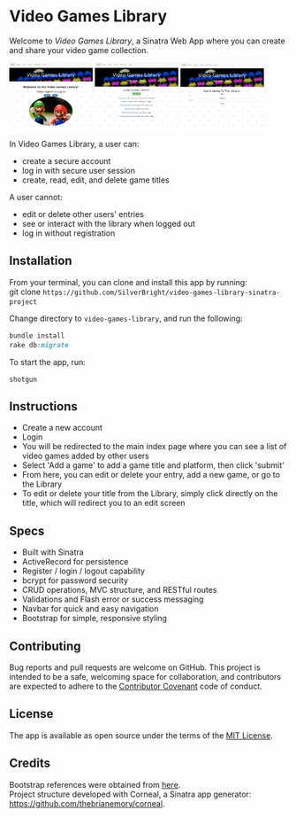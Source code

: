 # Video Games Library

Welcome to *Video Games Library*, a Sinatra Web App where you can create and share your video game collection. 

<img src="images/gamehome.png" width="30%"> <img src="images/gamelibrary.png" width="30%"> <img src="images/gameadd.png" width="30%">

In Video Games Library, a user can:
 - create a secure account
 - log in with secure user session
 - create, read, edit, and delete game titles

 A user cannot:
 - edit or delete other users' entries
 - see or interact with the library when logged out
 - log in without registration 

## Installation

 From your terminal, you can clone and install this app by running:  
 git clone ` https://github.com/SilverBright/video-games-library-sinatra-project `

Change directory to `video-games-library`, and run the following:

```ruby
bundle install
rake db:migrate
```
To start the app, run:
```
shotgun
```

## Instructions

- Create a new account
- Login 
- You will be redirected to the main index page where you can see a list of video games added by other users
- Select 'Add a game' to add a game title and platform, then click 'submit'
- From here, you can edit or delete your entry, add a new game, or go to the Library
- To edit or delete your title from the Library, simply click directly on the title, which will redirect you to an edit screen

## Specs

- Built with Sinatra
- ActiveRecord for persistence 
- Register / login / logout capability
- bcrypt for password security
- CRUD operations, MVC structure, and RESTful routes
- Validations and Flash error or success messaging
- Navbar for quick and easy navigation
- Bootstrap for simple, responsive styling

## Contributing

Bug reports and pull requests are welcome on GitHub.  This project is intended to be a safe, welcoming space for collaboration, and contributors are expected to adhere to the [Contributor Covenant](http://contributor-covenant.org) code of conduct.

## License

The app is available as open source under the terms of the [MIT License](https://github.com/SilverBright/Video-Games-Library/blob/master/LICENSE).

## Credits

Bootstrap references were obtained from [here](https://getbootstrap.com).  
Project structure developed with Corneal, a Sinatra app generator: https://github.com/thebrianemory/corneal.
